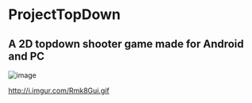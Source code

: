# ProjectTopDown
## A 2D topdown shooter game made for Android and PC
![image](http://i.imgur.com/Rmk8Gui.gif)

http://i.imgur.com/Rmk8Gui.gif

